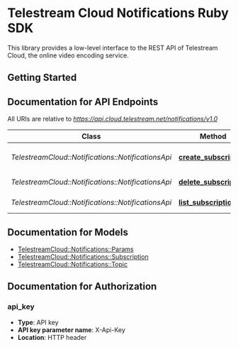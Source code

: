 # Telestream Cloud Notifications Ruby SDK

This library provides a low-level interface to the REST API of Telestream Cloud, the online video encoding service.

## Getting Started

## Documentation for API Endpoints

All URIs are relative to *https://api.cloud.telestream.net/notifications/v1.0*

Class | Method | HTTP request | Description
------------ | ------------- | ------------- | -------------
*TelestreamCloud::Notifications::NotificationsApi* | [**create_subscription**](docs/NotificationsApi.md#create_subscription) | **POST** /subscriptions | Create a new subscription
*TelestreamCloud::Notifications::NotificationsApi* | [**delete_subscription**](docs/NotificationsApi.md#delete_subscription) | **DELETE** /subscriptions/{id} | 
*TelestreamCloud::Notifications::NotificationsApi* | [**list_subscriptions**](docs/NotificationsApi.md#list_subscriptions) | **GET** /subscriptions | 


## Documentation for Models

 - [TelestreamCloud::Notifications::Params](docs/Params.md)
 - [TelestreamCloud::Notifications::Subscription](docs/Subscription.md)
 - [TelestreamCloud::Notifications::Topic](docs/Topic.md)


## Documentation for Authorization


### api_key

- **Type**: API key
- **API key parameter name**: X-Api-Key
- **Location**: HTTP header

